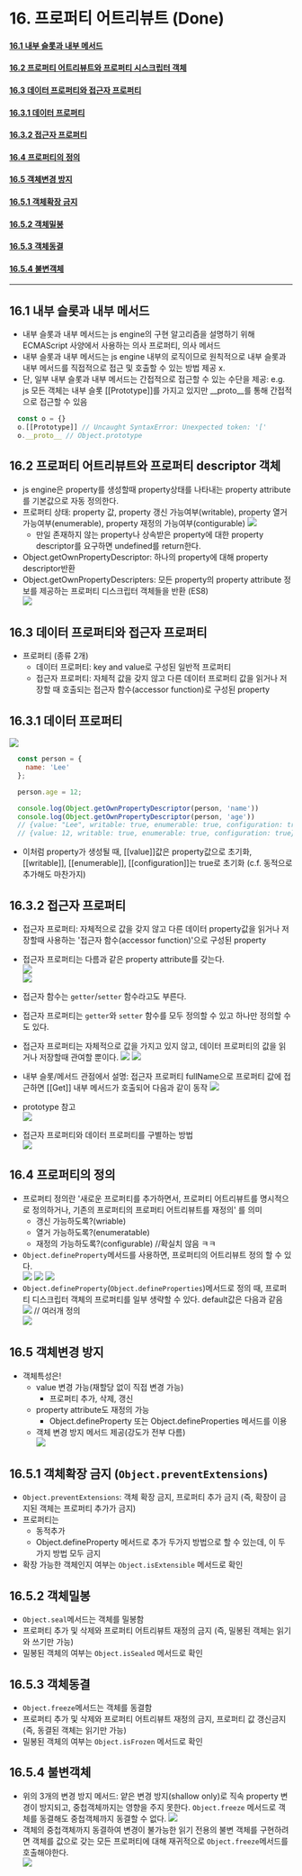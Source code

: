 # 16. 프로퍼티 어트리뷰트 (Done)
#### [16.1 내부 슬롯과 내부 메서드](#161-내부-슬롯과-내부-메서드-1)
#### [16.2 프로퍼티 어트리뷰트와 프로퍼티 시스크립터 객체](#162-프로퍼티-어트리뷰트와-프로퍼티-시스크립터-객체-1)
#### [16.3 데이터 프로퍼티와 접근자 프로퍼티](#163-데이터-프로퍼티와-접근자-프로퍼티-1)
#### [16.3.1 데이터 프로퍼티](#1631-데이터-프로퍼티-1)
#### [16.3.2 접근자 프로퍼티](#1632-접근자-프로퍼티-1)
#### [16.4 프로퍼티의 정의](#164-프로퍼티의-정의-1)
#### [16.5 객체변경 방지](#165-객체변경-방지-1)
#### [16.5.1 객체확장 금지](#1651-객체확장-금지-1)
#### [16.5.2 객체밀봉](#1652-객체밀봉-1)
#### [16.5.3 객체동결](#1653-객체동결-1)
#### [16.5.4 불변객체](#1654-불변객체-1)

<hr>

## 16.1 내부 슬롯과 내부 메서드
- 내부 슬롯과 내부 메서드는 js engine의 구현 알고리즘을 설명하기 위해 ECMAScript 사양에서 사용하는 의사 프로퍼티, 의사 메서드
- 내부 슬롯과 내부 메서드는 js engine 내부의 로직이므로 원칙적으로 내부 슬롯과 내부 메서드를 직접적으로 접근 및 호출할 수 있는 방법 제공 x.
- 단, 일부 내부 슬롯과 내부 메서드는 간접적으로 접근할 수 있는 수단을 제공: e.g. js 모든 객체는 내부 슬롯 [[Prototype]]를 가지고 있지만 __proto__를 통해 간접적으로 접근할 수 있음

```js
  const o = {}
  o.[[Prototype]] // Uncaught SyntaxError: Unexpected token: '['
  o.__proto__ // Object.prototype
```

## 16.2 프로퍼티 어트리뷰트와 프로퍼티 descriptor 객체
- js engine은 property를 생성할때 property상태를 나타내는 property attribute를 기본값으로 자동 정의한다. 
- 프로퍼티 상태: property 값, property 갱신 가능여부(writable), property 열거 가능여부(enumerable), property 재정의 가능여부(contigurable)
![](img/2021-02-25-16-12-26.png)  
  - 만일 존재하지 않는 property나 상속받은 property에 대한 property descriptor를 요구하면 undefined를 return한다.  
- Object.getOwnPropertyDescriptor: 하나의 property에 대해 property descriptor반환
- Object.getOwnPropertyDescripters: 모든 property의 property attribute 정보를 제공하는 프로퍼티 디스크립터 객체들을 반환 (ES8)  
![](img/2021-02-25-16-16-08.png)

## 16.3 데이터 프로퍼티와 접근자 프로퍼티
- 프로퍼티 (종류 2개)
  - 데이터 프로퍼티: key and value로 구성된 일반적 프로퍼티
  - 접근자 프로퍼티: 자체적 값을 갖지 않고 다른 데이터 프로퍼티 값을 읽거나 저장할 때 호출되는 접근자 함수(accessor function)로 구성된 property

## 16.3.1 데이터 프로퍼티
![](img/2021-02-25-16-30-03.png)

```js
  const person = {
    name: 'Lee'
  };

  person.age = 12;

  console.log(Object.getOwnPropertyDescriptor(person, 'name'))
  console.log(Object.getOwnPropertyDescriptor(person, 'age'))
  // {value: "Lee", writable: true, enumerable: true, configuration: true}
  // {value: 12, writable: true, enumerable: true, configuration: true}
```
  - 이처럼 property가 생성될 때, [[value]]값은 property값으로 초기화, [[writable]], [[enumerable]], [[configuration]]는 true로 초기화 (c.f. 동적으로 추가해도 마찬가지)

## 16.3.2 접근자 프로퍼티
- 접근자 프로퍼티: 자체적으로 값을 갖지 않고 다른 데이터 property값을 읽거나 저장할때 사용하는 '접근자 함수(accessor function)'으로 구성된 property
- 접근자 프로퍼티는 다름과 같은 property attribute를 갖는다.  
  ![](img/2021-02-25-16-37-35.png)  
  ![](img/2021-02-25-16-37-49.png)
- 접근자 함수는 `getter`/`setter` 함수라고도 부른다.
- 접근자 프로퍼티는 `getter`와 `setter` 함수를 모두 정의할 수 있고 하나만 정의할 수도 있다.
- 접근자 프로퍼티는 자체적으로 값을 가지고 있지 않고, 데이터 프로퍼티의 값을 읽거나 저장할때 관여할 뿐이다.
![](img/2021-02-25-16-43-14.png)
![](img/2021-02-25-16-44-16.png)  

- 내부 슬롯/메서드 관점에서 설명: 접근자 프로퍼티 fullName으로 프로퍼티 값에 접근하면 [[Get]] 내부 메서드가 호출되어 다음과 같이 동작
![](img/2021-02-25-16-51-34.png)

- prototype 참고  
![](img/2021-02-25-16-59-20.png)

- 접근자 프로퍼티와 데이터 프로퍼티를 구별하는 방법  
![](img/2021-02-25-17-02-14.png)

## 16.4 프로퍼티의 정의
- 프로퍼티 정의란 '새로운 프로퍼티를 추가하면서, 프로퍼티 어트리뷰트를 명시적으로 정의하거나, 기존의 프로퍼티의 프로퍼티 어트리뷰트를 재정의' 를 의미
  - 갱신 가능하도록?(wriable)
  - 열거 가능하도록?(enumeratable)
  - 재정의 가능하도록?(configurable) //확실치 않음 ㅋㅋ
- `Object.defineProperty`메서드를 사용하면, 프로퍼티의 어트리뷰트 정의 할 수 있다.   
![](img/2021-02-25-17-28-13.png)
![](img/2021-02-25-17-33-52.png)
![](img/2021-02-25-17-35-23.png)
- `Object.defineProperty`(`Object.defineProperties`)메서드로 정의 때, 프로퍼티 디스크립터 객체의 프로퍼티를 일부 생략할 수 있다. default값은 다음과 같음
![](img/2021-02-25-17-26-04.png)
// 여러개 정의  
![](img/2021-02-25-17-36-14.png)  

## 16.5 객체변경 방지
- 객체특성은!
  - value 변경 가능(재할당 없이 직접 변경 가능)
    - 프로퍼티 추가, 삭제, 갱신
  - property attribute도 재정의 가능
    - Object.defineProperty 또는 Object.defineProperties 메서드를 이용
  - 객체 변경 방지 메서드 제공(강도가 전부 다름)  
![](img/2021-02-25-17-42-46.png)  

## 16.5.1 객체확장 금지 (`Object.preventExtensions`)
- `Object.preventExtensions`: 객체 확장 금지, 프로퍼티 추가 금지 (즉, 확장이 금지된 객체는 프로퍼티 추가가 금지)
- 프로퍼티는
  - 동적추가
  - Object.defineProperty 메서드로 추가
  두가지 방법으로 할 수 있는데, 이 두가지 방법 모두 금지
- 확장 가능한 객체인지 여부는 `Object.isExtensible` 메서드로 확인  

## 16.5.2 객체밀봉
- `Object.seal`메서드는 객체를 밀봉함
- 프로퍼티 추가 및 삭제와 프로퍼티 어트리뷰트 재정의 금지 (즉, 밀봉된 객체는 읽기와 쓰기만 가능)
- 밀봉된 객체의 여부는 `Object.isSealed` 메서드로 확인  

## 16.5.3 객체동결
- `Object.freeze`메서드는 객체를 동결함
- 프로퍼티 추가 및 삭제와 프로퍼티 어트리뷰트 재정의 금지, 프로퍼티 값 갱신금지  (즉, 동결된 객체는 읽기만 가능)
- 밀봉된 객체의 여부는 `Object.isFrozen` 메서드로 확인  

## 16.5.4 불변객체
- 위의 3개의 변경 방지 메서드: 얕은 변경 방지(shallow only)로 직속 property 변경이 방지되고, 중첩객체까지는 영향을 주지 못한다. `Object.freeze` 메서드로 객체를 동결해도 중첩객체까지 동결할 수 없다. 
![](img/2021-02-25-18-00-51.png)
- 객체의 중첩객체까지 동결하여 변경이 불가능한 읽기 전용의 불변 객체를 구현하려면 객체를 값으로 갖는 모든 프로퍼티에 대해 재귀적으로 `Object.freeze`메서드를 호출해야한다.  
![](img/2021-02-25-18-02-26.png)